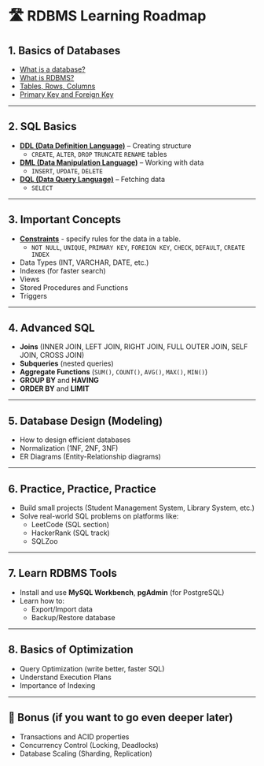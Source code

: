 # 🛣️ RDBMS Learning Roadmap

## 1. **Basics of Databases**
- [What is a database?](basics/database.md)
- [What is RDBMS?](basics/rdbms.md)
- [Tables, Rows, Columns](basics/tables-rows-columns.md)
- [Primary Key and Foreign Key](basics/primary-foreign-key.md)

---

## 2. **SQL Basics**
- [**DDL (Data Definition Language)**](sql-basics/ddl.md) – Creating structure
  - `CREATE`, `ALTER`, `DROP` `TRUNCATE` `RENAME` tables
- [**DML (Data Manipulation Language)**](sql-basics/dml.md) – Working with data
  - `INSERT`, `UPDATE`, `DELETE`
- [**DQL (Data Query Language)**](sql-basics/dql.md) – Fetching data
  - `SELECT`
---

## 3. **Important Concepts**
- [**Constraints**](important-concepts/constraints.md) - specify rules for the data in a table.
  - `NOT NULL`, `UNIQUE`, `PRIMARY KEY`, `FOREIGN KEY`, `CHECK`, `DEFAULT`, `CREATE INDEX`
- Data Types (INT, VARCHAR, DATE, etc.)
- Indexes (for faster search)
- Views
- Stored Procedures and Functions
- Triggers

---

## 4. **Advanced SQL**
- **Joins** (INNER JOIN, LEFT JOIN, RIGHT JOIN, FULL OUTER JOIN, SELF JOIN, CROSS JOIN)
- **Subqueries** (nested queries)
- **Aggregate Functions** (`SUM()`, `COUNT()`, `AVG()`, `MAX()`, `MIN()`)
- **GROUP BY** and **HAVING**
- **ORDER BY** and **LIMIT**

---

## 5. **Database Design (Modeling)**
- How to design efficient databases
- Normalization (1NF, 2NF, 3NF)
- ER Diagrams (Entity-Relationship diagrams)

---

## 6. **Practice, Practice, Practice**
- Build small projects (Student Management System, Library System, etc.)
- Solve real-world SQL problems on platforms like:
  - LeetCode (SQL section)
  - HackerRank (SQL track)
  - SQLZoo

---

## 7. **Learn RDBMS Tools**
- Install and use **MySQL Workbench**, **pgAdmin** (for PostgreSQL)
- Learn how to:
  - Export/Import data
  - Backup/Restore database

---

## 8. **Basics of Optimization**
- Query Optimization (write better, faster SQL)
- Understand Execution Plans
- Importance of Indexing

---

## 🎯 Bonus (if you want to go even deeper later)
- Transactions and ACID properties
- Concurrency Control (Locking, Deadlocks)
- Database Scaling (Sharding, Replication)